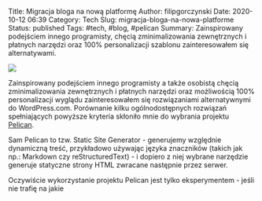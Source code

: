 Title: Migracja bloga na nową platformę
Author: filipgorczynski
Date: 2020-10-12 06:39
Category: Tech
Slug: migracja-bloga-na-nowa-platforme
Status: published
Tags: #tech, #blog, #pelican
Summary: Zainspirowany podejściem innego programisty, chęcią zminimalizowania zewnętrznych i płatnych narzędzi oraz 100% personalizacji szablonu zainteresowałem się alternatywami.

![](../images/lead/)

Zainspirowany podejściem innego programisty a także osobistą chęcią zminimalizowania zewnętrznych i płatnych narzędzi oraz możliwością 100% personalizacji wyglądu zainteresowałem się rozwiązaniami alternatywnymi do WordPress.com. Porównanie kilku ogólnodostępnych rozwiązań spełniających powyższe kryteria skłoniło mnie do wybrania projektu [Pelican](https://blog.getpelican.com/).

Sam Pelican to tzw. Static Site Generator - generujemy względnie dynamiczną treść, przykładowo używając języka znaczników (takich jak np.: Markdown czy reStructuredText) - i dopiero z niej wybrane narzędzie generuje statyczne strony HTML zwracane następnie przez serwer.

Oczywiście wykorzystanie projektu Pelican jest tylko eksperymentem - jeśli nie trafię na jakie
